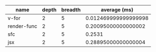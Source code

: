 | name        | depth | breadth | average (ms)         |
| ----------- | ----- | ------- | -------------------- |
| v-for       | 2     | 5       | 0.012469999999999998 |
| render-func | 2     | 5       | 0.20095000000000002  |
| sfc         | 2     | 5       | 0.2531               |
| jsx         | 2     | 5       | 0.28895000000000004  |